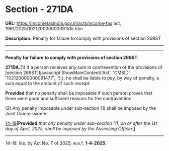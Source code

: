 # Section - 271DA

**URL:** https://incometaxindia.gov.in/acts/income-tax act, 1961/2025/102120000000091515.htm

**Description:** Penalty for failure to comply with provisions of section 269ST

---

****

**Penalty for failure to comply with provisions of section 269ST.**

**271DA.**(1) If a person receives any sum in contravention of the provisions of [section 269ST](javascript:ShowMainContent\('Act', 'CMSID', '102120000000091477', ''\);), he shall be liable to pay, by way of penalty, a sum equal to the amount of such receipt:

**Provided** that no penalty shall be imposable if such person proves that there were good and sufficient reasons for the contravention.

(2) Any penalty imposable under sub-section (1) shall be imposed by the Joint Commissioner:

[14-18](javascript:ShowFootnote\('fn14-18'\);)**[Provided** _that any penalty under sub-section (1), on or after the 1st day of April, 2025, shall be imposed by the Assessing Officer._**]**

* * *

_14-18._ Ins. by Act No. 7 of 2025, w.e.f. **1-4-2025.**